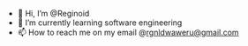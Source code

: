 - 👋 Hi, I’m @Reginoid
- 🌱 I’m currently learning software engineering
- 📫 How to reach me on my email @rgnldwaweru@gmail.com

<!---
Reginoid/Reginoid is a ✨ special ✨ repository because its `README.md` (this file) appears on your GitHub profile.
You can click the Preview link to take a look at your changes.
--->
